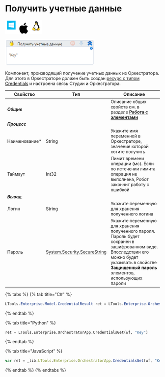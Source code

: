 # Получить учетные данные

![](<../../../../.gitbook/assets/image (100) (1) (1) (1) (1) (1) (1) (10) (210).png>)

![](<../../../../.gitbook/assets/image (270).png>)

Компонент, производящий получение учетных данных из Оркестратора. Для этого в Оркестраторе должен быть создан [ресурс с типом Сredentials](https://docs.primo-rpa.ru/primo-rpa/orchestrator/basics/assets) и настроена связь Студии и Оркестратора.

| Свойство       | Тип                          | Описание                                   |
| -------------- | ---------------------------- | ------------------------------------------ |
| ***Общие***    |    | Описание общих свойств см. в разделе [**Работа с элементами**](https://docs.primo-rpa.ru/primo-rpa/primo-studio/process/elements) |
| ***Процесс***  |    |  |
| Наименование\* | String                       | Укажите имя переменной в Оркестраторе, значение которой хотите получить |
| Таймаут        | Int32                        | Лимит времени операции (мс). Если по истечении лимита операция не выполнена, Робот закончит работу с ошибкой |
| ***Вывод***  |    |  |
| Логин          | String                       | Укажите переменную для хранения полученного логина |
| Пароль         | [System.Security.SecureString](https://learn.microsoft.com/ru-Ru/dotnet/api/system.security.securestring?view=net-6.0) | Укажите переменную для хранения полученного пароля. Пароль будет сохранен в зашифрованном виде. Впоследствии его можно будет указывать в свойстве **Защищенный пароль** элементов, использующих пароли |

{% tabs %}
{% tab title="C#" %}
```csharp
LTools.Enterprise.Model.CredentialResult ret = LTools.Enterprise.OrchestratorApp.CredentialsGet(wf, "Key");
```
{% endtab %}

{% tab title="Python" %}
```python
ret = LTools.Enterprise.OrchestratorApp.CredentialsGet(wf, "Key")
```
{% endtab %}

{% tab title="JavaScript" %}
```javascript
var ret = _lib.LTools.Enterprise.OrchestratorApp.CredentialsGet(wf, "Key");
```
{% endtab %}
{% endtabs %}
